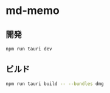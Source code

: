# md-memo

## 開発

```sh
npm run tauri dev
```

## ビルド
```sh
npm run tauri build -- --bundles dmg
```
